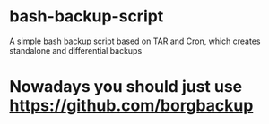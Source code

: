 # bash-backup-script
A simple bash backup script based on TAR and Cron, which creates standalone and differential backups

# Nowadays you should just use https://github.com/borgbackup
